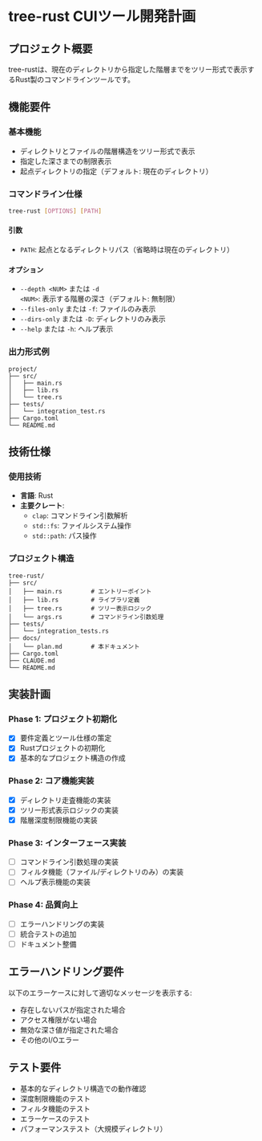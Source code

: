 # tree-rust CUIツール開発計画

## プロジェクト概要

tree-rustは、現在のディレクトリから指定した階層までをツリー形式で表示するRust製のコマンドラインツールです。

## 機能要件

### 基本機能
- ディレクトリとファイルの階層構造をツリー形式で表示
- 指定した深さまでの制限表示
- 起点ディレクトリの指定（デフォルト: 現在のディレクトリ）

### コマンドライン仕様
```bash
tree-rust [OPTIONS] [PATH]
```

#### 引数
- `PATH`: 起点となるディレクトリパス（省略時は現在のディレクトリ）

#### オプション
- `--depth <NUM>` または `-d <NUM>`: 表示する階層の深さ（デフォルト: 無制限）
- `--files-only` または `-f`: ファイルのみ表示
- `--dirs-only` または `-D`: ディレクトリのみ表示
- `--help` または `-h`: ヘルプ表示

### 出力形式例
```
project/
├── src/
│   ├── main.rs
│   ├── lib.rs
│   └── tree.rs
├── tests/
│   └── integration_test.rs
├── Cargo.toml
└── README.md
```

## 技術仕様

### 使用技術
- **言語**: Rust
- **主要クレート**:
  - `clap`: コマンドライン引数解析
  - `std::fs`: ファイルシステム操作
  - `std::path`: パス操作

### プロジェクト構造
```
tree-rust/
├── src/
│   ├── main.rs        # エントリーポイント
│   ├── lib.rs         # ライブラリ定義
│   ├── tree.rs        # ツリー表示ロジック
│   └── args.rs        # コマンドライン引数処理
├── tests/
│   └── integration_tests.rs
├── docs/
│   └── plan.md        # 本ドキュメント
├── Cargo.toml
├── CLAUDE.md
└── README.md
```

## 実装計画

### Phase 1: プロジェクト初期化
- [x] 要件定義とツール仕様の策定
- [x] Rustプロジェクトの初期化
- [x] 基本的なプロジェクト構造の作成

### Phase 2: コア機能実装
- [x] ディレクトリ走査機能の実装
- [x] ツリー形式表示ロジックの実装
- [x] 階層深度制限機能の実装

### Phase 3: インターフェース実装
- [ ] コマンドライン引数処理の実装
- [ ] フィルタ機能（ファイル/ディレクトリのみ）の実装
- [ ] ヘルプ表示機能の実装

### Phase 4: 品質向上
- [ ] エラーハンドリングの実装
- [ ] 統合テストの追加
- [ ] ドキュメント整備

## エラーハンドリング要件

以下のエラーケースに対して適切なメッセージを表示する:
- 存在しないパスが指定された場合
- アクセス権限がない場合
- 無効な深さ値が指定された場合
- その他のI/Oエラー

## テスト要件

- 基本的なディレクトリ構造での動作確認
- 深度制限機能のテスト
- フィルタ機能のテスト
- エラーケースのテスト
- パフォーマンステスト（大規模ディレクトリ）